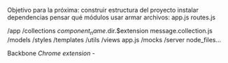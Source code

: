 Objetivo para la próxima: 
construir estructura del proyecto
instalar dependencias
pensar qué módulos usar 
armar archivos:
    app.js
    routes.js

/app
    /collections
        $component_name.$dir.$extension
        message.collection.js
    /models
    /styles
    /templates
    /utils
    /views
    app.js
/mocks
/server
node_files...


Backbone *Chrome extension* - 